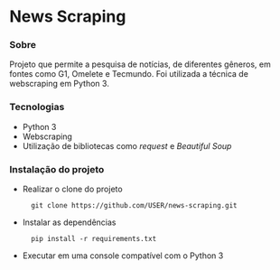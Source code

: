 # News Scraping

### Sobre
Projeto que permite a pesquisa de notícias, de diferentes gêneros, em fontes como G1, Omelete e Tecmundo. Foi utilizada a técnica de webscraping em Python 3.

### Tecnologias
- Python 3
- Webscraping
- Utilização de bibliotecas como *request* e *Beautiful Soup*

### Instalação do projeto

- Realizar o clone do projeto

        git clone https://github.com/USER/news-scraping.git
        
- Instalar as dependências

        pip install -r requirements.txt
    
 - Executar em uma console compatível com o Python 3